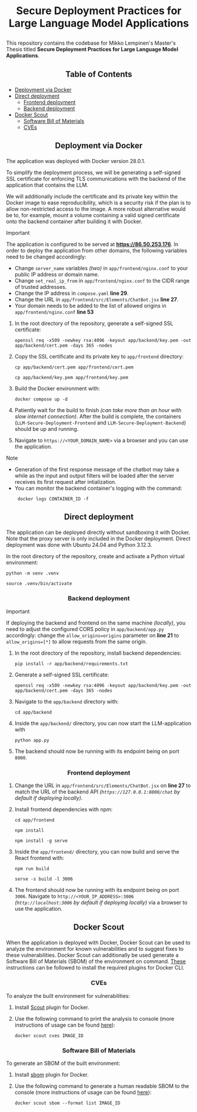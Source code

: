 # <p align="center">Secure Deployment Practices for Large Language Model Applications</p>
This repository contains the codebase for Mikko Lempinen's Master's Thesis titled **Secure Deployment Practices for Large Language Model Applications**.

## <p align="center">Table of Contents</p>

- [Deployment via Docker](#docker-deploymet)
- [Direct deployment](#direct-deploymet)
    - [Frontend deployment](#frontend-deployment)
    - [Backend deployment](#backend-deployment)
- [Docker Scout](#scout)
    - [Software Bill of Materials](#sbom)
    - [CVEs](#cves)

## <p align="center">Deployment via Docker</p><a name="docker-deployment"></a>

The application was deployed with Docker version 28.0.1.

To simplify the deployment process, we will be generating a self-signed SSL certificate for
enforcing TLS communications with the backend of the application that contains the LLM.

We will additionally include the certificate and its private key within the Docker image to ease reproducibility, 
which is a security risk if the plan is to allow non-restricted access to the image. 
A more robust alternative would be to, for example, mount a volume containing a valid signed
certificate onto the backend container after building it with Docker. 

> [!IMPORTANT] 
> The application is configured to be served at **https://86.50.253.176**. In order to deploy the application from other domains, the following variables need to be changed accordingly:
> - Change `server_name` variables *(two)* in `app/frontend/nginx.conf` to your public IP address or domain name.
> - Change `set_real_ip_from` in `app/frontend/nginx.conf` to the CIDR range of trusted addresses.
> - Change the IP address in `compose.yaml` **line 29**.
> - Change the URL in `app/frontend/src/Elements/ChatBot.jsx` **line 27**.
> - Your domain needs to be added to the list of allowed origins in `app/frontend/nginx.conf` **line 53**

1. In the root directory of the repository, generate a self-signed SSL certificate:
    ```console
    openssl req -x509 -newkey rsa:4096 -keyout app/backend/key.pem -out app/backend/cert.pem -days 365 -nodes
    ```

2. Copy the SSL certificate and its private key to `app/frontend` directory:
    ```console
    cp app/backend/cert.pem app/frontend/cert.pem
    ```
    ```console
    cp app/backend/key.pem app/frontend/key.pem
    ```

3. Build the Docker environment with:
    ```console
    docker compose up -d
    ```
4. Patiently wait for the build to finish *(can take more than an hour with slow internet connection)*. After the build is complete, the 
containers (`LLM-Secure-Deployment-Frontend` and `LLM-Secure-Deployment-Backend`) should be up and running.

5. Navigate to `https://<YOUR_DOMAIN_NAME>` via a browser and you can use the application.

> [!NOTE] 
> - Generation of the first response message of the chatbot may take a while as the input and output filters will be loaded after the server receives its first request after intialization.
> - You can monitor the backend container's logging with the command:
>   ```console
>    docker logs CONTAINER_ID -f
>    ```

## <p align="center">Direct deployment</p><a name="direct-deployment"></a>
The application can be deployed directly without sandboxing it with Docker. Note that the proxy server is only included in the Docker deployment. Direct deployment was 
done with Ubuntu 24.04 and Python 3.12.3.

In the root directory of the repository, create and activate a Python virtual environment:
```console
python -m venv .venv
```
```console
source .venv/bin/activate
```

### <p align="center">Backend deployment</p><a name="backend-deployment"></a>
> [!IMPORTANT] 
> If deploying the backend and frontend on the same machine *(locally)*, you need to adjust the configured CORS policy in `app/backend/app.py` accordingly: change the `allow_origins=origins` parameter on **line 21** to `allow_origins=[*]` to allow requests from the same origin.

1. In the root directory of the repository, install backend dependencies:
    ```console
    pip install -r app/backend/requirements.txt
    ```
    
2. Generate a self-signed SSL certificate:
    ```console
    openssl req -x509 -newkey rsa:4096 -keyout app/backend/key.pem -out app/backend/cert.pem -days 365 -nodes
    ```

3. Navigate to the `app/backend` directory with:
    ```console
    cd app/backend
    ```

4. Inside the `app/backend/` directory, you can now start the LLM-application with
    ```console
    python app.py
    ```
5. The backend should now be running with its endpoint being on port `8000`.


### <p align="center">Frontend deployment</p><a name="frontend-deployment"></a>
1. Change the URL in `app/frontend/src/Elements/ChatBot.jsx` on **line 27** to match the URL of the backend API *(`https://127.0.0.1:8000/chat` by default if deploying locally)*.

2. Install frontend dependencies with npm:
    ```console
    cd app/frontend
    ```
    ```console
    npm install
    ```
    ```console
    npm install -g serve
    ```

3. Inside the `app/frontend/` directory, you can now build and serve the React frontend with:
    ```console
    npm run build
    ```
    ```console
    serve -s build -l 3006
    ```
4. The frontend should now be running with its endpoint being on port `3006`. Navigate to 
`http://<YOUR_IP_ADDRESS>:3006` *(`http://localhost:3006` by default if deploying locally)* via a browser to use the application.



## <p align="center">Docker Scout</p><a name="scout"></a>

When the application is deployed with Docker, Docker Scout can be used to analyze the environment for known vulnerabilities and to suggest fixes to these vulnerabilities. Docker Scout can additionally be used generate a Software Bill of Materials (SBOM) of the environment on command. [These](https://medium.com/@charles.vissol/install-the-docker-scout-and-sbom-plugins-8b1744758b7e) instructions can be followed to install the required plugins for Docker CLI.


### <p align="center">CVEs</p><a name="cves"></a>
To analyze the built environment for vulnerabilities:

1. Install [Scout](https://docs.docker.com/scout/) plugin for Docker.

2. Use the following command to print the analysis to console (more instructions of usage can be found [here](https://docs.docker.com/reference/cli/docker/scout/cves/)):
    ```console
    docker scout cves IMAGE_ID
    ```

### <p align="center">Software Bill of Materials</p><a name="sbom"></a>
To generate an SBOM of the built environment:

1. Install [sbom](https://docs.docker.com/scout/how-tos/view-create-sboms/) plugin for Docker.

2. Use the following command to generate a human readable SBOM to the console (more instructions of usage can be found [here](https://docs.docker.com/scout/how-tos/view-create-sboms/)):
    ```console
    docker scout sbom --format list IMAGE_ID
    ```



